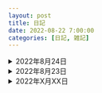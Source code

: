 ```yaml
---
layout: post
title: 日記
date: 2022-08-22 7:00:00
categories: [日記, 雑記]
---
```



<details><summary>2022年8月24日</summary>
<br>
今日は付き合いの長い友人とオンライン飲み会をしました。気心の知れた友人との会話はやはり安心感があっていいですね。<br>

それぞれWeb関連の仕事をしているのですがプライベートで共同開発をしたりと未だに繋がりのある数少ない友人です。<br>
<br>
大体いつも途中から「こんなサービスを作りたい」という話になり既存の似たサービスを探したりするのですがこれってもう要件定義そのものだなと思ったり。<br>
今度は新規サービスの検索システムを開発する予定が決まったので楽しみです。
<br>
<br>


</details>

<details><summary>2022年8月23日</summary>
<br>
今更ながらポートフォリオサイトを作りました。コンテンツをどんどん追加できるように投稿機能が欲しかったんですよね。
<br>" でも極力マウスを使いたくない。"
<br>なので投稿を全てエディタ上で行えて、かつマークダウンで投稿できるサイトジェネレータを探してみました。
<br>
<br>
最終的にRubyのサイトジェネレータ「Jekyll」を選んだわけですが、まあこれが使いやすいんです。ディレクトリ構造にクセはあるもののReadmeを読まなくても大体雰囲気でどこをいじればいいのか分かるし、コンテンツ管理も至ってシンプル。エンジニアじゃなくてもある程度リテラシーのある人なら使いこなせるかと思います。この記事を読んでいるそこの貴方、良かったらJekyllで個人サイトを作ってみてはいかがでしょう。  
<br>
<br>


</details>



<details><summary>2022年X月XX日</summary>
<br>

まだだよん。先に枠だけ作っとく。

<br>
<br>
</details>




